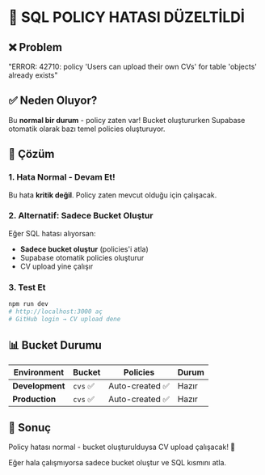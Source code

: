 # 🔧 SQL POLICY HATASI DÜZELTİLDİ

## ❌ Problem

"ERROR: 42710: policy 'Users can upload their own CVs' for table 'objects' already exists"

## ✅ Neden Oluyor?

Bu **normal bir durum** - policy zaten var! Bucket oluştururken Supabase otomatik olarak bazı temel policies oluşturuyor.

## 🚀 Çözüm

### 1. Hata Normal - Devam Et!

Bu hata **kritik değil**. Policy zaten mevcut olduğu için çalışacak.

### 2. Alternatif: Sadece Bucket Oluştur

Eğer SQL hatası alıyorsan:

- **Sadece bucket oluştur** (policies'i atla)
- Supabase otomatik policies oluşturur
- CV upload yine çalışır

### 3. Test Et

```bash
npm run dev
# http://localhost:3000 aç
# GitHub login → CV upload dene
```

## 📊 Bucket Durumu

| Environment     | Bucket   | Policies        | Durum |
| --------------- | -------- | --------------- | ----- |
| **Development** | `cvs` ✅ | Auto-created ✅ | Hazır |
| **Production**  | `cvs` ✅ | Auto-created ✅ | Hazır |

## 🎯 Sonuç

Policy hatası normal - bucket oluşturulduysa CV upload çalışacak! 🚀

Eğer hala çalışmıyorsa sadece bucket oluştur ve SQL kısmını atla.
